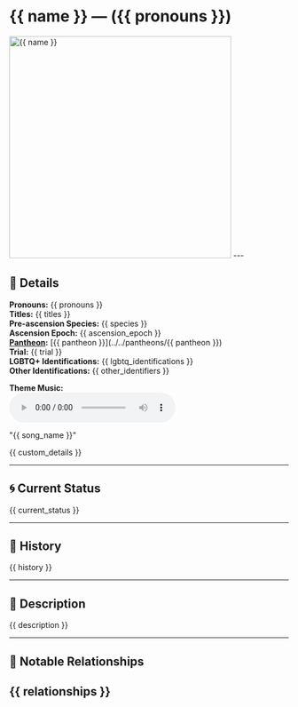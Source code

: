 # {{ name }} — ({{ pronouns }})

<!-- Optional -->
<img src="{{ image_path }}" alt="{{ name }}" width="400" />
---

## 📕 Details
**Pronouns:** {{ pronouns }}  
**Titles:** {{ titles }}  
**Pre-ascension Species:** {{ species }}  
**Ascension Epoch:** {{ ascension_epoch }}  
**[Pantheon](../../../pantheons):** [{{ pantheon }}](../../pantheons/{{ pantheon }})  
**Trial:** {{ trial }}  
**LGBTQ+ Identifications:** {{ lgbtq_identifications }}  
**Other Identifications:** {{ other_identifiers }}  


**Theme Music:**  
<audio controls>
  <source src="{{ music_path }}" type="audio/mpeg">
  Your browser does not support the audio element.
</audio>

"{{ song_name }}"  


{{ custom_details }}

---

## 🌀 Current Status
{{ current_status }}

---

## 📜 History
{{ history }}

---

## 🧠 Description
{{ description }}

---

## 🧩 Notable Relationships
{{ relationships }}
---
